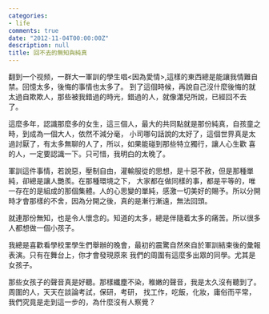 ```yaml
---
categories:
- life
comments: true
date: "2012-11-04T00:00:00Z"
description: null
title: 回不去的無知與純真
---
```

翻到一个视频，一群大一軍訓的學生唱<因為愛情>,這樣的東西總是能讓我情難自禁。回憶太多，後悔的事情也太多了。
到了這個時候，再說自己沒什麼後悔的就太過自欺欺人，那些被我錯過的時光，錯過的人，就像瀟兒所說，已經回不去
了。


這麼多年，認識那麼多的女生，這三個人，最大的共同點就是那份純真，自孩童之時，到成為一個大人，依然不減分毫，
小司哪句話說的太好了，這個世界真是太過討厭了，有太多無聊的人了，所以，如果能碰到那些特立獨行，讓人心生歡
喜的人，一定要認識一下。只可惜，我明白的太晚了。

軍訓這件事情，若說惡，壓制自由，灌輸服從的思想，是十惡不赦，但是那種單純，卻總是讓人艷羨。在那種環境之下，
大家都在做同樣的事，都是平等的，唯一存在的是組成的那個集體。人的心思變的單純，感激一切美好的賜予。所以分開
時才會那樣的不舍，因為分開之後，真的是漸行漸遠，無法回頭。

就連那份無知，也是令人懷念的。知道的太多，總是伴隨着太多的痛苦。所以很多人都想做一個小孩子。

我總是喜歡看學校里學生們舉辦的晚會，最初的震驚自然來自於軍訓結束後的彙報表演。只有在舞台上，你才會發現原來
我們的周圍有這麼多出眾的同學。尤其是女孩子。

那些女孩子的聲音真是好聽。那樣纖塵不染，稚嫩的聲音，我是太久沒有聽到了。周圍的人，天天在談論考試，保研，考研，
找工作，吃飯，化妝，庸俗而平常，我們究竟是走到這一步的，為什麼沒有人察覺？
